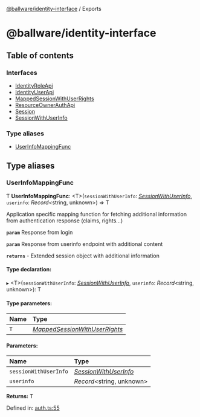 [@ballware/identity-interface](README.md) / Exports

# @ballware/identity-interface

## Table of contents

### Interfaces

- [IdentityRoleApi](interfaces/identityroleapi.md)
- [IdentityUserApi](interfaces/identityuserapi.md)
- [MappedSessionWithUserRights](interfaces/mappedsessionwithuserrights.md)
- [ResourceOwnerAuthApi](interfaces/resourceownerauthapi.md)
- [Session](interfaces/session.md)
- [SessionWithUserInfo](interfaces/sessionwithuserinfo.md)

### Type aliases

- [UserInfoMappingFunc](modules.md#userinfomappingfunc)

## Type aliases

### UserInfoMappingFunc

Ƭ **UserInfoMappingFunc**: <T\>(`sessionWithUserInfo`: [*SessionWithUserInfo*](interfaces/sessionwithuserinfo.md), `userinfo`: *Record*<string, unknown\>) => T

Application specific mapping function for fetching additional information from authentication response (claims, rights...)

**`param`** Response from login

**`param`** Response from userinfo endpoint with additional content

**`returns`** - Extended session object with additional information

#### Type declaration:

▸ <T\>(`sessionWithUserInfo`: [*SessionWithUserInfo*](interfaces/sessionwithuserinfo.md), `userinfo`: *Record*<string, unknown\>): T

#### Type parameters:

Name | Type |
:------ | :------ |
`T` | [*MappedSessionWithUserRights*](interfaces/mappedsessionwithuserrights.md) |

#### Parameters:

Name | Type |
:------ | :------ |
`sessionWithUserInfo` | [*SessionWithUserInfo*](interfaces/sessionwithuserinfo.md) |
`userinfo` | *Record*<string, unknown\> |

**Returns:** T

Defined in: [auth.ts:55](https://github.com/ballware/ballware-client/blob/e25f4ba/packages/identity-interface/src/auth.ts#L55)
